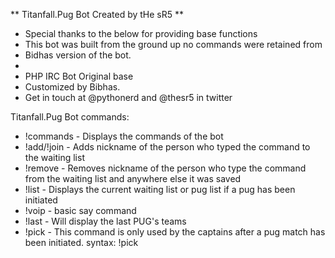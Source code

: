 
** Titanfall.Pug Bot Created by tHe sR5 **
* Special thanks to the below for providing base functions
* This bot was built from the ground up no commands were retained from
* Bidhas version of the bot.
*
* PHP IRC Bot Original base
* Customized by Bibhas.
* Get in touch at @pythonerd and @thesr5 in twitter

Titanfall.Pug Bot commands:

* !commands - Displays the commands of the bot
* !add/!join - Adds nickname of the person who typed the command to the waiting list
* !remove - Removes nickname of the person who type the command from the waiting list and anywhere else it was saved
* !list - Displays the current waiting list or pug list if a pug has been initiated
* !voip - basic say command
* !last - Will display the last PUG's teams
* !pick - This command is only used by the captains after a pug match has been initiated. syntax: !pick <NUMBER>


